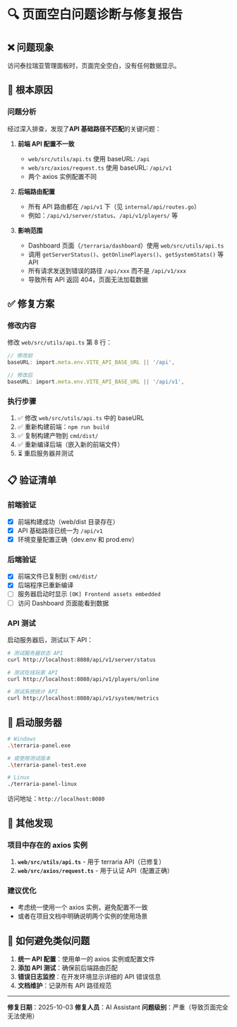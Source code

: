 # 🔍 页面空白问题诊断与修复报告

## ❌ 问题现象
访问泰拉瑞亚管理面板时，页面完全空白，没有任何数据显示。

## 🎯 根本原因

### 问题分析
经过深入排查，发现了**API 基础路径不匹配**的关键问题：

1. **前端 API 配置不一致**
   - `web/src/utils/api.ts` 使用 baseURL: `/api`
   - `web/src/axios/request.ts` 使用 baseURL: `/api/v1`
   - 两个 axios 实例配置不同

2. **后端路由配置**
   - 所有 API 路由都在 `/api/v1` 下（见 `internal/api/routes.go`）
   - 例如：`/api/v1/server/status`、`/api/v1/players/` 等

3. **影响范围**
   - Dashboard 页面（`/terraria/dashboard`）使用 `web/src/utils/api.ts`
   - 调用 `getServerStatus()`、`getOnlinePlayers()`、`getSystemStats()` 等 API
   - 所有请求发送到错误的路径 `/api/xxx` 而不是 `/api/v1/xxx`
   - 导致所有 API 返回 404，页面无法加载数据

## ✅ 修复方案

### 修改内容
修改 `web/src/utils/api.ts` 第 8 行：

```typescript
// 修改前
baseURL: import.meta.env.VITE_API_BASE_URL || '/api',

// 修改后
baseURL: import.meta.env.VITE_API_BASE_URL || '/api/v1',
```

### 执行步骤
1. ✅ 修改 `web/src/utils/api.ts` 中的 baseURL
2. ✅ 重新构建前端：`npm run build`
3. ✅ 复制构建产物到 `cmd/dist/`
4. ✅ 重新编译后端（嵌入新的前端文件）
5. ⏳ 重启服务器并测试

## 📋 验证清单

### 前端验证
- [x] 前端构建成功（web/dist 目录存在）
- [x] API 基础路径已统一为 `/api/v1`
- [x] 环境变量配置正确（dev.env 和 prod.env）

### 后端验证
- [x] 前端文件已复制到 `cmd/dist/`
- [x] 后端程序已重新编译
- [ ] 服务器启动时显示 `[OK] Frontend assets embedded`
- [ ] 访问 Dashboard 页面能看到数据

### API 测试
启动服务器后，测试以下 API：
```bash
# 测试服务器状态 API
curl http://localhost:8080/api/v1/server/status

# 测试在线玩家 API
curl http://localhost:8080/api/v1/players/online

# 测试系统统计 API
curl http://localhost:8080/api/v1/system/metrics
```

## 🚀 启动服务器

```bash
# Windows
.\terraria-panel.exe

# 或使用测试版本
.\terraria-panel-test.exe

# Linux
./terraria-panel-linux
```

访问地址：`http://localhost:8080`

## 📝 其他发现

### 项目中存在的 axios 实例
1. **`web/src/utils/api.ts`** - 用于 terraria API（已修复）
2. **`web/src/axios/request.ts`** - 用于认证 API（配置正确）

### 建议优化
- 考虑统一使用一个 axios 实例，避免配置不一致
- 或者在项目文档中明确说明两个实例的使用场景

## 🔧 如何避免类似问题

1. **统一 API 配置**：使用单一的 axios 实例或配置文件
2. **添加 API 测试**：确保前后端路由匹配
3. **错误日志监控**：在开发环境显示详细的 API 错误信息
4. **文档维护**：记录所有 API 路径规范

---

**修复日期**：2025-10-03
**修复人员**：AI Assistant
**问题级别**：严重（导致页面完全无法使用）


